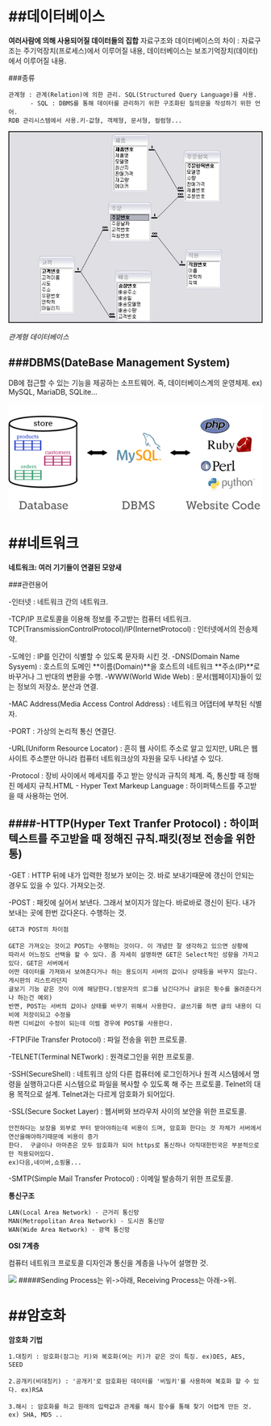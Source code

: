 ##데이터베이스
====================================
**여러사람에 의해 사용되어질 데이터들의 집합**
자료구조와 데이터베이스의 차이 : 자료구조는 주기억장치(프로세스)에서 이루어질 내용, 데이터베이스는 보조기억장치(데이터)에서 이루어질 내용.

###종류
```
관계형 : 관계(Relation)에 의한 관리. SQL(Structured Query Language)를 사용.         
      - SQL : DBMS를 통해 데이터를 관리하기 위한 구조화된 질의문을 작성하기 위한 언어. 
RDB 관리시스템에서 사용.키-값형, 객체형, 문서형, 컬럼형...
```

![](https://github.com/ssongmo/Study/blob/master/0112/img/relation%20img.jpg?raw=true)

*관계형 데이터베이스*

###DBMS(DateBase Management System)
------------------------------------
DB에 접근할 수 있는 기능을 제공하는 소프트웨어. 즉, 데이터베이스계의 운영체제.    ex) MySQL, MariaDB, SQLite...

![](https://github.com/ssongmo/Study/blob/master/0112/img/DBMS.png?raw=true)

##네트워크
====================================
**네트워크: 여러 기기들이 연결된 모양새**

###관련용어

-인터넷 : 네트워크 간의 네트워크. 

-TCP/IP 프로토콜을 이용해 정보를 주고받는 컴퓨터 네트워크.
    TCP(TransmissionControlProtocol)/IP(InternetProtocol) : 인터넷에서의 전송제약.

-도메인 : IP를 인간이 식별할 수 있도록 문자화 시킨 것.
-DNS(Domain Name Sysyem) : 호스트의 도메인 **이름(Domain)**을 호스트의 네트워크 **주소(IP)**로 바꾸거나 그 반대의 변환을 수행.
-WWW(World Wide Web) : 문서(웹페이지)들이 있는 정보의 저장소. 분산과 연결.

-MAC Address(Media Access Control Address) : 네트워크 어댑터에 부착된 식별자.

-PORT : 가상의 논리적 통신 연결단. 

-URL(Uniform Resource Locator) : 흔히 웹 사이트 주소로 알고 있지만, URL은 웹 사이트 주소뿐만 아니라 컴퓨터 네트워크상의 자원을 모두 나타낼 수 있다. 

-Protocol : 장비 사이에서 메세지를 주고 받는 양식과 규칙의 체계. 즉, 통신할 때 정해진 메세지 규칙.HTML - Hyper Text Markeup Language : 하이퍼텍스트를 주고받을 때 사용하는 언어.

####-HTTP(Hyper Text Tranfer Protocol) : 하이퍼텍스트를 주고받을 때 정해진 규칙.패킷(정보 전송을 위한 통)
------------------------------------------------------------------
-GET : HTTP 뒤에 내가 입력한 정보가 보이는 것. 바로 보내기때문에 갱신이 안되는 경우도 있을 수 있다. 가져오는것.

-POST : 패킷에 실어서 보낸다. 그래서 보이지가 않는다. 바로바로 갱신이 된다. 내가 보내는 곳에 한번 갔다온다. 수행하는 것.
```
GET과 POST의 차이점

GET은 가져오는 것이고 POST는 수행하는 것이다. 이 개념만 잘 생각하고 있으면 상황에 
따라서 어느정도 선택을 할 수 있다. 좀 자세히 설명하면 GET은 Select적인 성향을 가지고 있다. GET은 서버에서
어떤 데이터를 가져와서 보여준다거나 하는 용도이지 서버의 값이나 상태등을 바꾸지 않는다. 게시판의 리스트라던지
글보기 기능 같은 것이 이에 해당한다.(방문자의 로그를 남긴다거나 글읽은 횟수를 올려준다거나 하는건 예외) 
반면, POST는 서버의 값이나 상태를 바꾸기 위해서 사용한다. 글쓰기를 하면 글의 내용이 디비에 저장이되고 수정을 
하면 디비값이 수정이 되는데 이럴 경우에 POST를 사용한다.
```
-FTP(File Transfer Protocol) : 파일 전송을 위한 프로토콜.

-TELNET(Terminal NETwork) : 원격로그인을 위한 프로토콜.

-SSH(SecureShell) : 네트워크 상의 다른 컴퓨터에 로그인하거나 원격 시스템에서 명령을 실행하고다른 시스템으로 파일을 복사할 수 있도록 해 주는 프로토콜. Telnet의 대용 목적으로 설계. Telnet과는 다르게 암호화가 되어있다.

-SSL(Secure Socket Layer) : 웹서버와 브라우저 사이의 보안을 위한 프로토콜. 
```
안전하다는 보장을 외부로 부터 받아야하는데 비용이 드며, 암호화 한다는 것 자체가 서버에서 연산을해야하기때문에 비용이 증가
한다.  구글이나 아마존은 모두 암호화가 되어 https로 통신하나 아직대한민국은 부분적으로만 적용되어있다. 
ex)다음,네이버,쇼핑몰...
```

-SMTP(Simple Mail Transfer Protocol) : 이메일 발송하기 위한 프로토콜.


**통신구조**
```
LAN(Local Area Network) - 근거리 통신망
MAN(Metropolitan Area Network) - 도시권 통신망
WAN(Wide Area Network) - 광역 통신망
```


**OSI 7계층**

컴퓨터 네트워크 프로토콜 디자인과 통신을 계층을 나누어 설명한 것.

![](http://cfile7.uf.tistory.com/image/2752F645565D107C24F8D2)
#####Sending Process는 위->아래, Receiving Process는 아래->위.


##암호화
===========================================
**암호화 기법**
```
1.대칭키 : 암호화(잠그는 키)와 복호화(여는 키)가 같은 것이 특징. ex)DES, AES, SEED

2.공개키(비대칭키) : '공개키'로 암호화된 데이터를 '비밀키'를 사용하여 복호화 할 수 있다. ex)RSA

3.해시 : 암호화를 하고 원래의 입력값과 관계를 해시 함수를 통해 찾기 어렵게 만든 것. ex) SHA, MD5 ..
```
